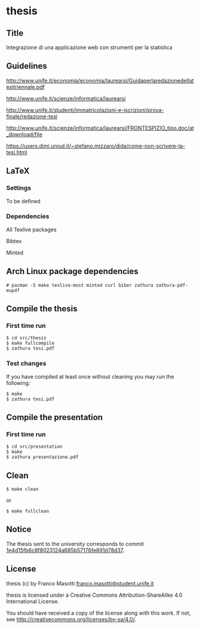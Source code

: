 # thesis

## Title

Integrazione di una applicazione web con strumenti per la statistica 

## Guidelines

http://www.unife.it/economia/economia/laurearsi/Guidaperlaredazionedellatesitriennale.pdf

http://www.unife.it/scienze/informatica/laurearsi

http://www.unife.it/studenti/immatricolazioni-e-iscrizioni/prova-finale/redazione-tesi

http://www.unife.it/scienze/informatica/laurearsi/FRONTESPIZIO_tipo.doc/at_download/file

https://users.dimi.uniud.it/~stefano.mizzaro/dida/come-non-scrivere-la-tesi.html

## LaTeX

### Settings

To be defined

### Dependencies

All Texlive packages

Bibtex

Minted

## Arch Linux package dependencies

    # pacman -S make texlive-most minted curl biber zathura zathura-pdf-mupdf

## Compile the thesis

### First time run

    $ cd src/thesis
    $ make fullcompile
    $ zathura tesi.pdf

### Test changes

If you have compiled at least once without cleaning you may run the following:

    $ make
    $ zathura tesi.pdf

## Compile the presentation

### First time run

    $ cd src/presentation
    $ make
    $ zathura presentazione.pdf

## Clean

    $ make clean

or

    $ make fullclean

## Notice

The thesis sent to the university corresponds to commit 
[1e4d15fb6c8f8023124a685b57176fe891d78d37](https://github.com/frnmst/thesis/tree/1e4d15fb6c8f8023124a685b57176fe891d78d37).

## License

thesis (c) by Franco Masotti <franco.masotti@student.unife.it>

thesis is licensed under a
Creative Commons Attribution-ShareAlike 4.0 International License.

You should have received a copy of the license along with this
work. If not, see <http://creativecommons.org/licenses/by-sa/4.0/>.

